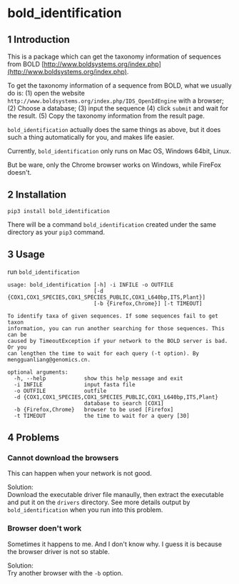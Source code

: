 # bold_identification

## 1 Introduction
This is a package which can get the taxonomy information of sequences from BOLD [http://www.boldsystems.org/index.php](http://www.boldsystems.org/index.php).

To get the taxonomy information of a sequence from BOLD, what we usually do is: (1) open the website `http://www.boldsystems.org/index.php/IDS_OpenIdEngine` with a browser; (2) Choose a database; (3) input the sequence (4) click `submit` and wait for the result. (5) Copy the taxonomy information from the result page.

`bold_identification` actually does the same things as above, but it does such a thing automatically for you, and makes life easier.


Currently, `bold_identification` only runs on Mac OS, Windows 64bit, Linux.

But be ware, only the Chrome browser works on Windows, while FireFox doesn't.

## 2 Installation

    pip3 install bold_identification

There will be a command `bold_identification` created under the same directory as your `pip3` command.

## 3 Usage
run `bold_identification`


    usage: bold_identification [-h] -i INFILE -o OUTFILE
                               [-d {COX1,COX1_SPECIES,COX1_SPECIES_PUBLIC,COX1_L640bp,ITS,Plant}]
                               [-b {Firefox,Chrome}] [-t TIMEOUT]

    To identify taxa of given sequences. If some sequences fail to get taxon
    information, you can run another searching for those sequences. This can be
    caused by TimeoutException if your network to the BOLD server is bad. Or you
    can lengthen the time to wait for each query (-t option). By
    mengguanliang@genomics.cn.

    optional arguments:
      -h, --help            show this help message and exit
      -i INFILE             input fasta file
      -o OUTFILE            outfile
      -d {COX1,COX1_SPECIES,COX1_SPECIES_PUBLIC,COX1_L640bp,ITS,Plant}
                            database to search [COX1]
      -b {Firefox,Chrome}   browser to be used [Firefox]
      -t TIMEOUT            the time to wait for a query [30]


## 4 Problems

### Cannot download the browsers
This can happen when your network is not good.   

Solution:   
Download the executable driver file manaully, then extract the executable and put it on the `drivers` directory. See more details output by `bold_identification` when you run into this problem.

### Browser doen't work
Sometimes it happens to me. And I don't know why. I guess it is because the browser driver is not so stable.

Solution:   
Try another browser with the `-b` option.









